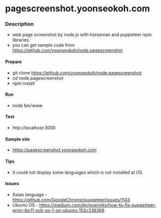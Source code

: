 # pagescreenshot.yoonseokoh.com

### Description
- web page screenshot by node.js with horseman and puppeteer npm libraries.
- you can get sample code from https://github.com/yoonseokoh/node.pagescreenshot

#### Prepare
- git clone https://github.com/yoonseokoh/node.pagescreenshot
- cd node.pagescreenshot
- npm install

#### Run
- node bin/www

#### Test
- http://localhost:3000

#### Sample site
- https://pagescreenshot.yoonseokoh.com

#### Tips
- It could not display some languages which is not installed at OS.

#### Issues
- Asian language - https://github.com/GoogleChrome/puppeteer/issues/1143
- Ubuntu OS - https://medium.com/@cloverinks/how-to-fix-puppetteer-error-ibx11-xcb-so-1-on-ubuntu-152c336368
